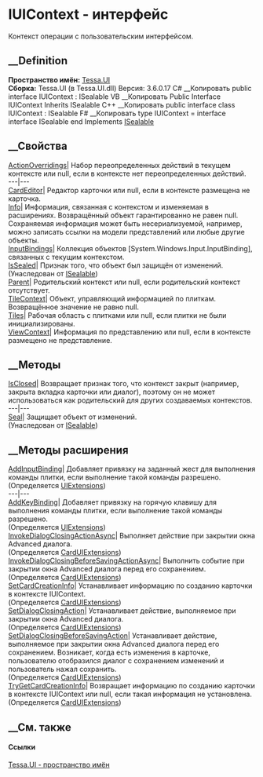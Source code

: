 # IUIContext - интерфейс
Контекст операции с пользовательским интерфейсом.
## __Definition
 **Пространство имён:** [Tessa.UI](N_Tessa_UI.htm)  
 **Сборка:** Tessa.UI (в Tessa.UI.dll) Версия: 3.6.0.17
C# __Копировать
     public interface IUIContext : ISealable
VB __Копировать
     Public Interface IUIContext
    	Inherits ISealable
C++ __Копировать
     public interface class IUIContext : ISealable
F# __Копировать
     type IUIContext = 
        interface
            interface ISealable
        end
Implements
    [ISealable](T_Tessa_Platform_ISealable.htm)
##  __Свойства
[ActionOverridings](P_Tessa_UI_IUIContext_ActionOverridings.htm)|  Набор
переопределенных действий в текущем контексте или null, если в контексте нет
переопределенных действий.  
---|---  
[CardEditor](P_Tessa_UI_IUIContext_CardEditor.htm)|  Редактор карточки или
null, если в контексте размещена не карточка.  
[Info](P_Tessa_UI_IUIContext_Info.htm)|  Информация, связанная с контекстом и
изменяемая в расширениях. Возвращённый объект гарантированно не равен null.
Сохраняемая информация может быть несериализуемой, например, можно записать
ссылки на модели представлений или любые другие объекты.  
[InputBindings](P_Tessa_UI_IUIContext_InputBindings.htm)|  Коллекция объектов
[System.Windows.Input.InputBinding], связанных с текущим контекстом.  
[IsSealed](P_Tessa_Platform_ISealable_IsSealed.htm)| Признак того, что объект
был защищён от изменений.  
(Унаследован от [ISealable](T_Tessa_Platform_ISealable.htm))  
[Parent](P_Tessa_UI_IUIContext_Parent.htm)|  Родительский контекст или null,
если родительский контекст отсутствует.  
[TileContext](P_Tessa_UI_IUIContext_TileContext.htm)|  Объект, управляющий
информацией по плиткам. Возвращённое значение не равно null.  
[Tiles](P_Tessa_UI_IUIContext_Tiles.htm)|  Рабочая область с плитками или
null, если плитки не были инициализированы.  
[ViewContext](P_Tessa_UI_IUIContext_ViewContext.htm)|  Информация по
представлению или null, если в контексте размещено не представление.  
## __Методы
[IsClosed](M_Tessa_UI_IUIContext_IsClosed.htm)|  Возвращает признак того, что
контекст закрыт (например, закрыта вкладка карточки или диалог), поэтому он не
может использоваться как родительский для других создаваемых контекстов.  
---|---  
[Seal](M_Tessa_Platform_ISealable_Seal.htm)| Защищает объект от изменений.  
(Унаследован от [ISealable](T_Tessa_Platform_ISealable.htm))  
##  __Методы расширения
[AddInputBinding](M_Tessa_UI_UIExtensions_AddInputBinding.htm)|  Добавляет
привязку на заданный жест для выполнения команды плитки, если выполнение такой
команды разрешено.  
(Определяется [UIExtensions](T_Tessa_UI_UIExtensions.htm))  
---|---  
[AddKeyBinding](M_Tessa_UI_UIExtensions_AddKeyBinding.htm)|  Добавляет
привязку на горячую клавишу для выполнения команды плитки, если выполнение
такой команды разрешено.  
(Определяется [UIExtensions](T_Tessa_UI_UIExtensions.htm))  
[InvokeDialogClosingActionAsync](M_Tessa_UI_Cards_CardUIExtensions_InvokeDialogClosingActionAsync.htm)|
Выполняет действие при закрытии окна Advanced диалога.  
(Определяется [CardUIExtensions](T_Tessa_UI_Cards_CardUIExtensions.htm))  
[InvokeDialogClosingBeforeSavingActionAsync](M_Tessa_UI_Cards_CardUIExtensions_InvokeDialogClosingBeforeSavingActionAsync.htm)|
Выполнить событие при закрытии окна Advanced диалога перед его сохранением.  
(Определяется [CardUIExtensions](T_Tessa_UI_Cards_CardUIExtensions.htm))  
[SetCardCreationInfo](M_Tessa_UI_Cards_CardUIExtensions_SetCardCreationInfo.htm)|
Устанавливает информацию по созданию карточки в контексте IUIContext.  
(Определяется [CardUIExtensions](T_Tessa_UI_Cards_CardUIExtensions.htm))  
[SetDialogClosingAction](M_Tessa_UI_Cards_CardUIExtensions_SetDialogClosingAction.htm)|
Устанавливает действие, выполняемое при закрытии окна Advanced диалога.  
(Определяется [CardUIExtensions](T_Tessa_UI_Cards_CardUIExtensions.htm))  
[SetDialogClosingBeforeSavingAction](M_Tessa_UI_Cards_CardUIExtensions_SetDialogClosingBeforeSavingAction.htm)|
Устанавливает действие, выполняемое при закрытии окна Advanced диалога перед
его сохранением. Возникает, когда есть изменения в карточке, пользователю
отобразился диалог с сохранением изменений и пользователь нажал сохранить.  
(Определяется [CardUIExtensions](T_Tessa_UI_Cards_CardUIExtensions.htm))  
[TryGetCardCreationInfo](M_Tessa_UI_Cards_CardUIExtensions_TryGetCardCreationInfo.htm)|
Возвращает информацию по созданию карточки в контексте IUIContext или null,
если такая информация не установлена.  
(Определяется [CardUIExtensions](T_Tessa_UI_Cards_CardUIExtensions.htm))  
##  __См. также
#### Ссылки
[Tessa.UI - пространство имён](N_Tessa_UI.htm)

